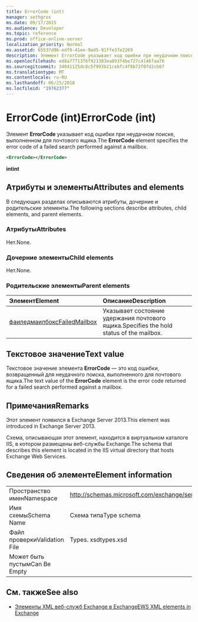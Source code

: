 ```yaml
---
title: ErrorCode (int)
manager: sethgros
ms.date: 09/17/2015
ms.audience: Developer
ms.topic: reference
ms.prod: office-online-server
localization_priority: Normal
ms.assetid: 65537d96-edf9-41ee-9ad5-91ffe37e2269
description: Элемент ErrorCode указывает код ошибки при неудачном поиске, выполненном для почтового ящика.
ms.openlocfilehash: ed8a7771376f921303ea093f4be727c4146faa76
ms.sourcegitcommit: 34041125dc8c5f993b21cebfc4f8b72f0fd2cb6f
ms.translationtype: MT
ms.contentlocale: ru-RU
ms.lasthandoff: 06/25/2018
ms.locfileid: "19762377"
---
```

# <a name="errorcode-int"></a><span data-ttu-id="a4119-103">ErrorCode (int)</span><span class="sxs-lookup"><span data-stu-id="a4119-103">ErrorCode (int)</span></span>

<span data-ttu-id="a4119-104">Элемент **ErrorCode** указывает код ошибки при неудачном поиске, выполненном для почтового ящика.</span><span class="sxs-lookup"><span data-stu-id="a4119-104">The **ErrorCode** element specifies the error code of a failed search performed against a mailbox.</span></span> 
  
```XML
<ErrorCode></ErrorCode>
```

 <span data-ttu-id="a4119-105">**int**</span><span class="sxs-lookup"><span data-stu-id="a4119-105">**int**</span></span>
## <a name="attributes-and-elements"></a><span data-ttu-id="a4119-106">Атрибуты и элементы</span><span class="sxs-lookup"><span data-stu-id="a4119-106">Attributes and elements</span></span>

<span data-ttu-id="a4119-107">В следующих разделах описываются атрибуты, дочерние и родительские элементы.</span><span class="sxs-lookup"><span data-stu-id="a4119-107">The following sections describe attributes, child elements, and parent elements.</span></span>
  
### <a name="attributes"></a><span data-ttu-id="a4119-108">Атрибуты</span><span class="sxs-lookup"><span data-stu-id="a4119-108">Attributes</span></span>

<span data-ttu-id="a4119-109">Нет.</span><span class="sxs-lookup"><span data-stu-id="a4119-109">None.</span></span>
  
### <a name="child-elements"></a><span data-ttu-id="a4119-110">Дочерние элементы</span><span class="sxs-lookup"><span data-stu-id="a4119-110">Child elements</span></span>

<span data-ttu-id="a4119-111">Нет.</span><span class="sxs-lookup"><span data-stu-id="a4119-111">None.</span></span>
  
### <a name="parent-elements"></a><span data-ttu-id="a4119-112">Родительские элементы</span><span class="sxs-lookup"><span data-stu-id="a4119-112">Parent elements</span></span>

|<span data-ttu-id="a4119-113">**Элемент**</span><span class="sxs-lookup"><span data-stu-id="a4119-113">**Element**</span></span>|<span data-ttu-id="a4119-114">**Описание**</span><span class="sxs-lookup"><span data-stu-id="a4119-114">**Description**</span></span>|
|:-----|:-----|
|[<span data-ttu-id="a4119-115">фаиледмаилбокс</span><span class="sxs-lookup"><span data-stu-id="a4119-115">FailedMailbox</span></span>](failedmailbox.md) <br/> |<span data-ttu-id="a4119-116">Указывает состояние удержания почтового ящика.</span><span class="sxs-lookup"><span data-stu-id="a4119-116">Specifies the hold status of the mailbox.</span></span>  <br/> |
   
## <a name="text-value"></a><span data-ttu-id="a4119-117">Текстовое значение</span><span class="sxs-lookup"><span data-stu-id="a4119-117">Text value</span></span>

<span data-ttu-id="a4119-118">Текстовое значение элемента **ErrorCode** — это код ошибки, возвращенный для неудачного поиска, выполненного для почтового ящика.</span><span class="sxs-lookup"><span data-stu-id="a4119-118">The text value of the **ErrorCode** element is the error code returned for a failed search performed against a mailbox.</span></span> 
  
## <a name="remarks"></a><span data-ttu-id="a4119-119">Примечания</span><span class="sxs-lookup"><span data-stu-id="a4119-119">Remarks</span></span>

<span data-ttu-id="a4119-120">Этот элемент появился в Exchange Server 2013.</span><span class="sxs-lookup"><span data-stu-id="a4119-120">This element was introduced in Exchange Server 2013.</span></span>
  
<span data-ttu-id="a4119-121">Схема, описывающая этот элемент, находится в виртуальном каталоге IIS, в котором размещены веб-службы Exchange.</span><span class="sxs-lookup"><span data-stu-id="a4119-121">The schema that describes this element is located in the IIS virtual directory that hosts Exchange Web Services.</span></span>
  
## <a name="element-information"></a><span data-ttu-id="a4119-122">Сведения об элементе</span><span class="sxs-lookup"><span data-stu-id="a4119-122">Element information</span></span>

|||
|:-----|:-----|
|<span data-ttu-id="a4119-123">Пространство имен</span><span class="sxs-lookup"><span data-stu-id="a4119-123">Namespace</span></span>  <br/> |http://schemas.microsoft.com/exchange/services/2006/types  <br/> |
|<span data-ttu-id="a4119-124">Имя схемы</span><span class="sxs-lookup"><span data-stu-id="a4119-124">Schema Name</span></span>  <br/> |<span data-ttu-id="a4119-125">Схема типа</span><span class="sxs-lookup"><span data-stu-id="a4119-125">Type schema</span></span>  <br/> |
|<span data-ttu-id="a4119-126">Файл проверки</span><span class="sxs-lookup"><span data-stu-id="a4119-126">Validation File</span></span>  <br/> |<span data-ttu-id="a4119-127">Types. xsd</span><span class="sxs-lookup"><span data-stu-id="a4119-127">types.xsd</span></span>  <br/> |
|<span data-ttu-id="a4119-128">Может быть пустым</span><span class="sxs-lookup"><span data-stu-id="a4119-128">Can Be Empty</span></span>  <br/> ||
   
## <a name="see-also"></a><span data-ttu-id="a4119-129">См. также</span><span class="sxs-lookup"><span data-stu-id="a4119-129">See also</span></span>



- [<span data-ttu-id="a4119-130">Элементы XML веб-служб Exchange в Exchange</span><span class="sxs-lookup"><span data-stu-id="a4119-130">EWS XML elements in Exchange</span></span>](ews-xml-elements-in-exchange.md)

